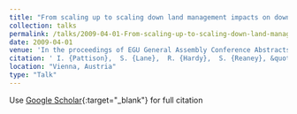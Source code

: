 ```yaml
---
title: "From scaling up to scaling down land management impacts on downstream flood risk"
collection: talks
permalink: /talks/2009-04-01-From-scaling-up-to-scaling-down-land-management-impacts-on-downstream-flood-risk
date: 2009-04-01
venue: 'In the proceedings of EGU General Assembly Conference Abstracts'
citation: ' I. {Pattison},  S. {Lane},  R. {Hardy},  S. {Reaney}, &quot;From scaling up to scaling down land management impacts on downstream flood risk.&quot; In the proceedings of EGU General Assembly Conference Abstracts, 2009.'
location: "Vienna, Austria"
type: "Talk"
---
```

Use [Google Scholar](https://scholar.google.com/scholar?q=From+scaling+up+to+scaling+down+land+management+impacts+on+downstream+flood+risk){:target="_blank"} for full citation
